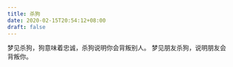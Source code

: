 ```yaml
---
title: 杀狗
date: 2020-02-15T20:54:12+08:00
draft: false
---
```


梦见杀狗，狗意味着忠诚，杀狗说明你会背叛别人。
梦见朋友杀狗，说明朋友会背叛你。
